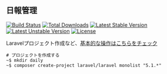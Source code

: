 ## 日報管理

[![Build Status](https://travis-ci.org/laravel/framework.svg)](https://travis-ci.org/laravel/framework)
[![Total Downloads](https://poser.pugx.org/laravel/framework/d/total.svg)](https://packagist.org/packages/laravel/framework)
[![Latest Stable Version](https://poser.pugx.org/laravel/framework/v/stable.svg)](https://packagist.org/packages/laravel/framework)
[![Latest Unstable Version](https://poser.pugx.org/laravel/framework/v/unstable.svg)](https://packagist.org/packages/laravel/framework)
[![License](https://poser.pugx.org/laravel/framework/license.svg)](https://packagist.org/packages/laravel/framework)


Laravelプロジェクト作成など、[基本的な操作はこちらをチェック](https://jiyuujin.github.io/laravel-training/)

~~~
# プロジェクトを作成する
~$ mkdir daily
~$ composer create-project laravel/laravel monolist "5.1.*"
~~~
